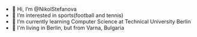 - 👋 Hi, I’m @NikolStefanova
- 👀 I’m interested in sports(football and tennis)
- 🌱 I’m currently learning Computer Science at Technical University Berlin
- 📌 I'm living in Berlin, but from Varna, Bulgaria



<!---
NikolStefanova/NikolStefanova is a ✨ special ✨ repository because its `README.md` (this file) appears on your GitHub profile.
You can click the Preview link to take a look at your changes.
--->
